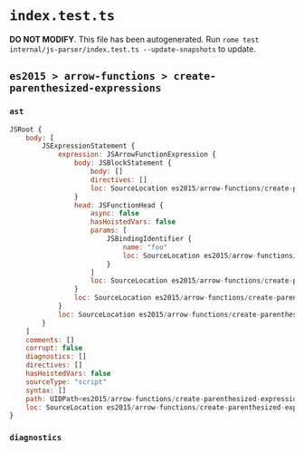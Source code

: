 # `index.test.ts`

**DO NOT MODIFY**. This file has been autogenerated. Run `rome test internal/js-parser/index.test.ts --update-snapshots` to update.

## `es2015 > arrow-functions > create-parenthesized-expressions`

### `ast`

```javascript
JSRoot {
	body: [
		JSExpressionStatement {
			expression: JSArrowFunctionExpression {
				body: JSBlockStatement {
					body: []
					directives: []
					loc: SourceLocation es2015/arrow-functions/create-parenthesized-expressions/input.js 1:9-1:11
				}
				head: JSFunctionHead {
					async: false
					hasHoistedVars: false
					params: [
						JSBindingIdentifier {
							name: "foo"
							loc: SourceLocation es2015/arrow-functions/create-parenthesized-expressions/input.js 1:1-1:4 (foo)
						}
					]
					loc: SourceLocation es2015/arrow-functions/create-parenthesized-expressions/input.js 1:0-1:8
				}
				loc: SourceLocation es2015/arrow-functions/create-parenthesized-expressions/input.js 1:0-1:11
			}
			loc: SourceLocation es2015/arrow-functions/create-parenthesized-expressions/input.js 1:0-1:11
		}
	]
	comments: []
	corrupt: false
	diagnostics: []
	directives: []
	hasHoistedVars: false
	sourceType: "script"
	syntax: []
	path: UIDPath<es2015/arrow-functions/create-parenthesized-expressions/input.js>
	loc: SourceLocation es2015/arrow-functions/create-parenthesized-expressions/input.js 1:0-2:0
}
```

### `diagnostics`

```

```
